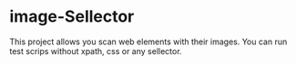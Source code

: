 # image-Sellector

This project allows you scan web elements with their images. 
You can run test scrips without xpath, css or any sellector.
